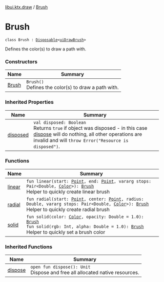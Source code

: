 [libui.ktx.draw](../README.md) / [Brush](README.md)

# Brush

`class Brush : `[`Disposable`](../../libui.ktx/-disposable/README.md)`<`[`uiDrawBrush`](../../libui/ui-draw-brush/README.md)`>`

Defines the color(s) to draw a path with.

### Constructors

| Name | Summary |
|---|---|
| [Brush](-brush.md) | `Brush()`<br>Defines the color(s) to draw a path with. |

### Inherited Properties

| Name | Summary |
|---|---|
| [disposed](../../libui.ktx/-disposable/disposed.md) | `val disposed: Boolean`<br>Returns `true` if object was disposed - in this case [dispose](../../libui.ktx/-disposable/dispose.md) will do nothing, all other operations are invalid and will `throw Error("Resource is disposed")`. |

### Functions

| Name | Summary |
|---|---|
| [linear](linear.md) | `fun linear(start: `[`Point`](../-point/README.md)`, end: `[`Point`](../-point/README.md)`, vararg stops: Pair<Double, `[`Color`](../-color/README.md)`>): `[`Brush`](README.md)<br>Helper to quickly create linear brush |
| [radial](radial.md) | `fun radial(start: `[`Point`](../-point/README.md)`, center: `[`Point`](../-point/README.md)`, radius: Double, vararg stops: Pair<Double, `[`Color`](../-color/README.md)`>): `[`Brush`](README.md)<br>Helper to quickly create radial brush |
| [solid](solid.md) | `fun solid(color: `[`Color`](../-color/README.md)`, opacity: Double = 1.0): `[`Brush`](README.md)<br>`fun solid(rgb: Int, alpha: Double = 1.0): `[`Brush`](README.md)<br>Helper to quickly set a brush color |

### Inherited Functions

| Name | Summary |
|---|---|
| [dispose](../../libui.ktx/-disposable/dispose.md) | `open fun dispose(): Unit`<br>Dispose and free all allocated native resources. |

